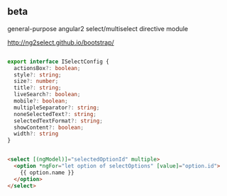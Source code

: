 ## beta

general-purpose angular2 select/multiselect directive module

http://ng2select.github.io/bootstrap/

```TypeScript

export interface ISelectConfig {
  actionsBox?: boolean;
  style?: string;
  size?: number;
  title?: string;
  liveSearch?: boolean;
  mobile?: boolean;
  multipleSeparator?: string;
  noneSelectedText?: string;
  selectedTextFormat?: string;
  showContent?: boolean;
  width?: string
}

```

```HTML

<select [(ngModel)]="selectedOptionId" multiple>
  <option *ngFor="let option of selectOptions" [value]="option.id">
    {{ option.name }}
  </option>
</select>

```
